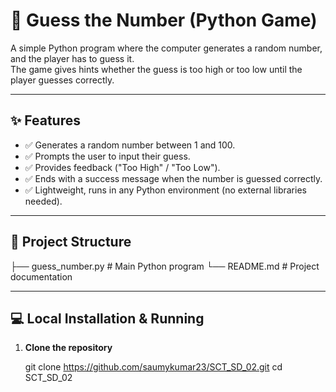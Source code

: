 # 🎯 Guess the Number (Python Game)

A simple Python program where the computer generates a random number, and the player has to guess it.  
The game gives hints whether the guess is too high or too low until the player guesses correctly.

---

## ✨ Features
- ✅ Generates a random number between 1 and 100.
- ✅ Prompts the user to input their guess.
- ✅ Provides feedback ("Too High" / "Too Low").
- ✅ Ends with a success message when the number is guessed correctly.
- ✅ Lightweight, runs in any Python environment (no external libraries needed).

---

## 📂 Project Structure
├── guess_number.py # Main Python program
└── README.md # Project documentation

---  


## 💻 Local Installation & Running

1. **Clone the repository** 
   
   git clone https://github.com/saumykumar23/SCT_SD_02.git
   cd SCT_SD_02


